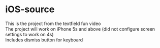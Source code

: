 # iOS-source

This is the project from the textfield fun video<br>
The project will work on iPhone 5s and above (did not configure screen settings to work on 4s) <br>
Includes dismiss button for keyboard<br>
